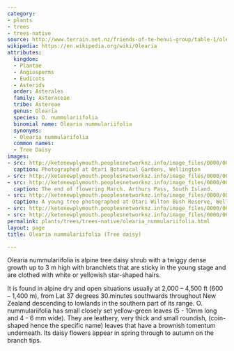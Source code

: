 ```yaml
---
category:
- plants
- trees
- trees-native
source: http://www.terrain.net.nz/friends-of-te-henui-group/table-1/olearia-nummularifolia-tree-daisy.html
wikipedia: https://en.wikipedia.org/wiki/Olearia
attributes:
  kingdom:
  - Plantae
  - Angiosperms
  - Eudicots
  - Asterids
  order: Asterales
  family: Asteraceae
  tribe: Astereae
  genus: Olearia
  species: O. nummulariifolia
  binomial name: Olearia nummulariifolia
  synonyms:
  - Olearia nummularifolia
  common names:
  - Tree Daisy
images:
- src: http://ketenewplymouth.peoplesnetworknz.info/image_files/0000/0012/2703/Olearia_nummularifolia.JPG
  caption: Photographed at Otari Botanical Gardens, Wellington
- src: http://ketenewplymouth.peoplesnetworknz.info/image_files/0000/0007/5164/Olearia_nummulariifolia.JPG
- src: http://ketenewplymouth.peoplesnetworknz.info/image_files/0000/0007/5169/Olearia_nummulariifolia-001.JPG
  caption: The end of flowering March. Arthurs Pass, South Island.
- src: http://ketenewplymouth.peoplesnetworknz.info/image_files/0000/0006/6319/Olearia_nummulariifolia__tree_daisy-001.JPG
  caption: A young tree photographed at Otari Wilton Bush Reserve, Wellington
- src: http://ketenewplymouth.peoplesnetworknz.info/image_files/0000/0004/7834/Olearia_nummulariifolia_.__114_.__114_.JPG
- src: http://ketenewplymouth.peoplesnetworknz.info/image_files/0000/0004/7839/Olearia_nummulariifolia_.__115_.JPG
permalink: plants/trees/trees-native/olearia_nummulariifolia.html
layout: page
title: Olearia nummulariifolia (Tree daisy)

---
```

Olearia nummulariifolia is alpine tree daisy shrub with a twiggy dense growth up to 3 m high with branchlets that are sticky in the young stage and are clothed with white or yellowish star-shaped hairs. 

It is found in alpine dry and open situations usually at 2,000 – 4,500 ft (600 – 1,400 m), from Lat 37 degrees 30.minutes southwards throughout New Zealand descending to lowlands in the southern part of its range.
O. nummulariifolia has small closely set yellow-green leaves (5 - 10mm long and 4 - 6 mm wide).
They are leathery, very thick and small roundish, (coin-shaped hence the specific name)  leaves that have a brownish tomentum underneath. Its daisy flowers appear in spring through to autumn on the branch tips.
